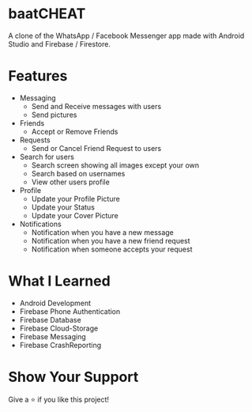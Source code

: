 # baatCHEAT
A clone of the WhatsApp / Facebook Messenger app made with Android Studio and Firebase / Firestore.

# Features
* Messaging
  * Send and Receive messages with users
  * Send pictures
* Friends
  * Accept or Remove Friends
* Requests
  * Send or Cancel Friend Request to users
* Search for users
  * Search screen showing all images except your own
  * Search based on usernames
  * View other users profile
* Profile
  * Update your Profile Picture
  * Update your Status
  * Update your Cover Picture
* Notifications
  * Notification when you have a new message
  * Notification when you have a new friend request
  * Notification when someone accepts your request

# What I Learned
* Android Development
* Firebase Phone Authentication
* Firebase Database
* Firebase Cloud-Storage
* Firebase Messaging
* Firebase CrashReporting

# Show Your Support
Give a ⭐️ if you like this project!
